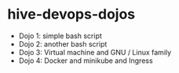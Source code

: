 # hive-devops-dojos

  - Dojo 1: simple bash script
  - Dojo 2: another bash script
  - Dojo 3: Virtual machine and GNU / Linux family
  - Dojo 4: Docker and minikube and Ingress


